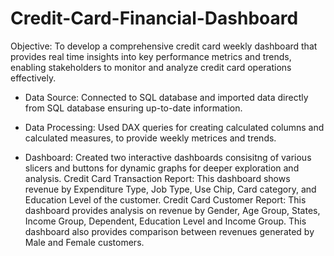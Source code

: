 # Credit-Card-Financial-Dashboard
Objective: 
To develop a comprehensive credit card weekly dashboard that provides real time insights into key performance metrics and trends, enabling stakeholders to monitor and analyze credit card operations effectively.

* Data Source: Connected to SQL database and imported data directly from SQL database ensuring up-to-date information.

* Data Processing: Used DAX queries for creating calculated columns and calculated measures, to provide weekly metrices and trends.

* Dashboard: Created two interactive dashboards consisitng of various slicers and buttons for dynamic graphs for deeper exploration and analysis.
  Credit Card Transaction Report: This dashboard shows revenue by Expenditure Type, Job Type, Use Chip, Card category, and Education Level of the customer.
  Credit Card Customer Report: This dashboard provides analysis on revenue by Gender, Age Group, States, Income Group, Dependent, Education Level and Income Group. This dashboard also provides comparison between revenues generated by Male and Female customers.

